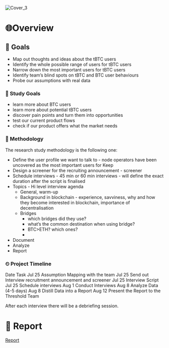 ![Cover_3](https://user-images.githubusercontent.com/40768736/191802105-7ce345d6-a9d8-47fe-9171-3425706c5ede.png)
# 🌐Overview

## 🎯 Goals

* Map out thoughts and ideas about the tBTC users
* Identify the whole possible range of users for tBTC users
* Narrow down the most important users for tBTC users
* Identify team’s blind spots on tBTC and BTC user behaviours
* Probe our assumptions with real data

### 🎯 Study Goals

* learn more about BTC users
* learn more about potential tBTC users
* discover pain points and turn them into opportunities
* test our current product flows
* check if our product offers what the market needs

### 💬 Methodology

The research study methodology is the following one:
* Define the user profile we want to talk to - node operators have been uncovered as the most important users for Keep
* Design a screener for the recruiting announcement - screener
* Schedule interviews - 45 min or 60 min interviews - will define the exact duration after the script is finalised 
* Topics -  Hi level interview agenda
  * General, warm-up
  * Background in blockchain - experience, savviness, why and how they become interested in blockchain, importance of decentralisation
  * Bridges
    * which bridges did they use?
    * what’s the common destination when using  bridge? 
    * BTC>ETH? which ones?
    * 
* Document
* Analyze
* Report

### ⏲ Project Timeline

Date	Task
Jul 25	Assumption Mapping with the team
Jul 25	Send out Interview recruitment announcement and screener
Jul 25	Interview Script
Jul 25	Schedule interviews
Aug 1	Conduct Interviews
Aug 8	Analyze Data (4-5 days)
Aug 8	Distill Data into a Report
Aug 12	Present the Report to the Threshold Team

After each interview there will be a debriefing session. 


# 🦄 Report

[Report](https://github.com/threshold-network/UX-User-Research/blob/main/tBTC-user-studies/Iterative-User-Study%20./tBTC%20Iterative%20User%20Study.pdf)
